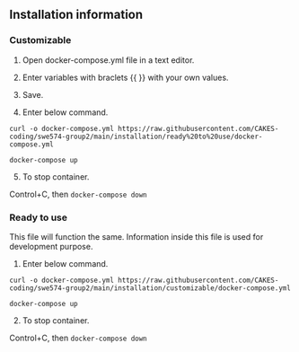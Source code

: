 ## Installation information

### Customizable

1. Open docker-compose.yml file in a text editor.

2. Enter variables with braclets {{ }} with your own values. 

3. Save.

4. Enter below command.

`curl -o docker-compose.yml https://raw.githubusercontent.com/CAKES-coding/swe574-group2/main/installation/ready%20to%20use/docker-compose.yml`

`docker-compose up`

5. To stop container.

Control+C, then `docker-compose down`


### Ready to use

This file will function the same.
Information inside this file is used for development purpose.

1. Enter below command.

`curl -o docker-compose.yml https://raw.githubusercontent.com/CAKES-coding/swe574-group2/main/installation/customizable/docker-compose.yml`

`docker-compose up`

2. To stop container.

Control+C, then `docker-compose down`